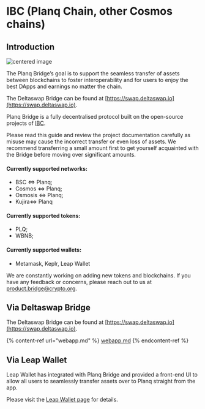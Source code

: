 # IBC (Planq Chain, other Cosmos chains)

## Introduction

![centered image](../assets/webappintro.png)

The Planq Bridge’s goal is to support the seamless transfer of assets between blockchains to foster interoperability and for users to enjoy the best DApps and earnings no matter the chain.

The Deltaswap Bridge can be found at [https://swap.deltaswap.io](https://swap.deltaswap.io).

Planq Bridge is a fully decentralised protocol built on the open-source projects of [IBC](https://ibcprotocol.org/).

Please read this guide and review the project documentation carefully as misuse may cause the incorrect transfer or even loss of assets. We recommend transferring a small amount first to get yourself acquainted with the Bridge before moving over significant amounts.

#### Currently supported networks:

* BSC <=> Planq;
* Cosmos <=> Planq;
* Osmosis <=> Planq;
* Kujira<=> Planq

#### Currently supported tokens:

* PLQ;
* WBNB;

#### Currently supported wallets:

* Metamask, Keplr, Leap Wallet

We are constantly working on adding new tokens and blockchains. If you have any feedback or concerns, please reach out to us at product.bridge@crypto.org.

## Via Deltaswap Bridge

The Deltaswap Bridge can be found at [https://swap.deltaswap.io](https://swap.deltaswap.io).

{% content-ref url="webapp.md" %}
[webapp.md](webapp.md)
{% endcontent-ref %}

## Via Leap Wallet

Leap Wallet has integrated with Planq Bridge and provided a front-end UI to allow all users to seamlessly transfer assets over to Planq straight from the app.

Please visit the [Leap Wallet page](https://medium.com/@planq/how-to-use-leap-wallet-with-the-planq-network-plq-4c3ff867893f) for details.
